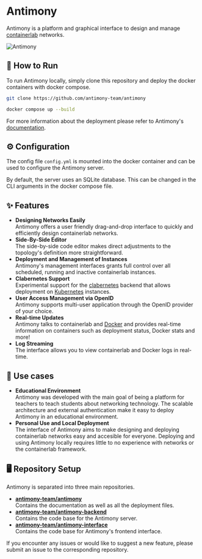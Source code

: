 # Antimony
Antimony is a platform and graphical interface to design and manage <a href="https://containerlab.dev">containerlab</a> networks.

![Antimony](https://antimony-team.github.io/antimony/images/antimony-title.png)

## 🚀 How to Run
To run Antimony locally, simply clone this repository and deploy the docker containers with docker compose.
```bash
git clone https://github.com/antimony-team/antimony

docker compose up --build
```

For more information about the deployment please refer to Antimony's [documentation](https://antimony-team.github.io/antimony).

## ⚙️ Configuration
The config file `config.yml` is mounted into the docker container and can be used to configure the Antimony server.

By default, the server uses an SQLite database. This can be changed in the CLI arguments in the docker compose file.

## ✨ Features

* **Designing Networks Easily**  
    Antimony offers a user friendly drag-and-drop interface to quickly and efficiently design containerlab networks. 
* **Side-By-Side Editor**  
    The side-by-side code editor makes direct adjustments to the topology's definition more straightforward.
* **Deployment and Management of Instances**  
    Antimony's management interfaces grants full control over all scheduled, running and inactive containerlab instances.
* **Clabernetes Support**  
    Experimental support for the [clabernetes](https://containerlab.dev/manual/clabernetes/) backend that allows deployment on [Kubernetes](https://kubernetes.io/) instances.
* **User Access Management via OpenID**  
    Antimony supports multi-user application through the OpenID provider of your choice.
* **Real-time Updates**  
    Antimony talks to containerlab and [Docker](https://www.docker.com/) and provides real-time information on containers such as deployment status, Docker stats and more!
* **Log Streaming**  
    The interface allows you to view containerlab and Docker logs in real-time. 

## 💼 Use cases

* **Educational Environment**  
    Antimony was developed with the main goal of being a platform for teachers to teach students about networking technology. The scalable architecture and external authentication make it easy to deploy Antimony in an educational environment.
* **Personal Use and Local Deployment**  
    The interface of Antimony aims to make designing and deploying containerlab networks easy and accesible for everyone. Deploying and using Antimony locally requires little to no experience with networks or the containerlab framework.

## 🖥️ Repository Setup
Antimony is separated into three main repositories.

* **[antimony-team/antimony](https://github.com/antimony-team/antimony)**  
    Contains the documentation as well as all the deployment files.
* **[antimony-team/antimony-backend](https://github.com/antimony-team/antimony-backend)**  
    Contains the code base for the Antimony server.
* **[antimony-team/antimony-interface](https://github.com/antimony-team/antimony-interface)**  
    Contains the code base for Antimony's frontend interface.

If you encounter any issues or would like to suggest a new feature, please submit an issue to the corresponding repository.
